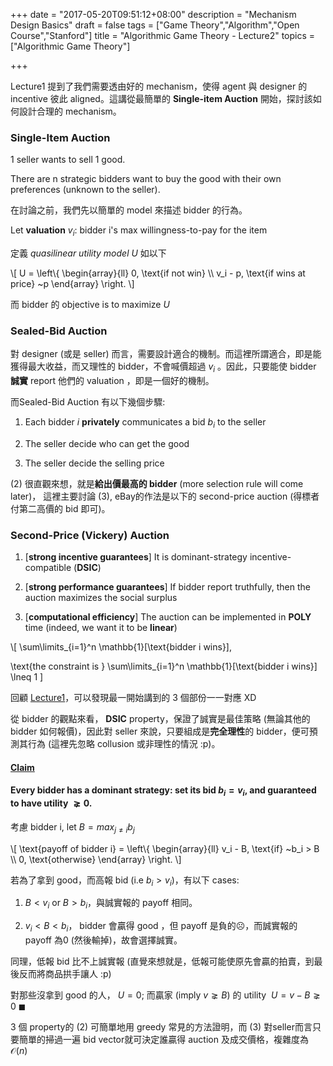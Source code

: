 +++
date = "2017-05-20T09:51:12+08:00"
description = "Mechanism Design Basics"
draft = false
tags = ["Game Theory","Algorithm","Open Course","Stanford"]
title = "Algorithmic Game Theory - Lecture2"
topics = ["Algorithmic Game Theory"]

+++

Lecture1 提到了我們需要透由好的 mechanism，使得 agent 與 designer 的 incentive 彼此 aligned。這講從最簡單的 **Single-item Auction** 開始，探討該如何設計合理的 mechanism。

<!--more-->

### Single-Item Auction

1 seller wants to sell 1 good.


There are n strategic bidders want to buy the good with their own preferences (unknown to the seller).

在討論之前，我們先以簡單的 model 來描述 bidder 的行為。

Let **valuation** <span>$v_i$</span>: bidder i's max willingness-to-pay for the item 

定義 *quasilinear utility model* <span>$U$</span> 如以下

<div>
\[
U = \left\{ \begin{array}{ll}
           0, \text{if not win} \\
           v_i - p, \text{if wins at price} ~p
        \end{array} \right.
\]
</div>

而 bidder 的 objective is to maximize <span>$U$</span>

### Sealed-Bid Auction

對 designer (或是 seller) 而言，需要設計適合的機制。而這裡所謂適合，即是能獲得最大收益，而又理性的 bidder，不會喊價超過 <span>$v_i$</span> 。因此，只要能使 bidder **誠實**  report 他們的 valuation ，即是一個好的機制。

而Sealed-Bid Auction 有以下幾個步驟:

1. Each bidder <span>$i$</span> **privately** communicates a bid <span>$b_i$</span> to the seller

2. The seller decide who can get the good

3. The seller decide the selling price

(2) 很直觀來想，就是**給出價最高的 bidder** (more selection rule will come later)，
這裡主要討論 (3), eBay的作法是以下的 second-price auction (得標者付第二高價的 bid 即可)。

### Second-Price (Vickery) Auction

1. [**strong incentive guarantees**] It is dominant-strategy incentive-compatible (**DSIC**)

2. [**strong performance guarantees**] If bidder report truthfully, then the auction maximizes the social surplus

3. [**computational efficiency**] The auction can be implemented in <span>$\mathbf{POLY}$</span> time (indeed, we want it to be **linear**)

<div>
\[
\sum\limits_{i=1}^n \mathbb{1}[\text{bidder i wins}],

\text{the constraint is } \sum\limits_{i=1}^n \mathbb{1}[\text{bidder i wins}] \lneq 1
\]
</div>

回顧 [Lecture1](http://localhost:1313/learning/2017/05/algorithmic-game-theory---lecture1/)，可以發現最一開始講到的 3 個部份一一對應 XD

從 bidder 的觀點來看， **DSIC** property，保證了誠實是最佳策略 (無論其他的 bidder 如何報價)，因此對 seller 來說，只要組成是**完全理性**的 bidder，便可預測其行為 (這裡先忽略 collusion 或非理性的情況 :p)。
#### <u>Claim</u> 

#### Every bidder has a dominant strategy: set its bid <span>$b_i = v_i$<span>, and guaranteed to have utility <span> $\gneq 0$</span>.
<!--現在我們想證明此策略可 maximize <span>$U$</span>。-->

考慮 bidder i, let <span>$B = max_{j \neq i}b_j$</span>

<div>
\[
\text{payoff of bidder i} = \left\{ \begin{array}{ll}
           v_i - B, \text{if} ~b_i > B \\
           0, \text{otherwise}
        \end{array} \right.
\]
</div>

若為了拿到 good，而高報 bid (i.e <span>$b_i > v_i$<span>)，有以下 cases:

1. <span>$B < v_i$</span> or <span>$B > b_i$</span>，與誠實報的 payoff 相同。

2. <span>$v_i < B < b_i$</span>， bidder 會贏得 good ，但 payoff 是負的☹，而誠實報的 payoff 為0 (然後輸掉)，故會選擇誠實。

同理，低報 bid 比不上誠實報 (直覺來想就是，低報可能使原先會贏的拍賣，到最後反而將商品拱手讓人 :p)

對那些沒拿到 good 的人， <span>$U = 0$</span>; 而贏家 (imply <span>$v \gneq B$<span>) 的 utility <span>$~U = v -B \gneq 0 ~\blacksquare$</span>

3 個 property的 (2) 可簡單地用 greedy 常見的方法證明，而 (3) 對seller而言只要簡單的掃過一遍 bid vector就可決定誰贏得 auction 及成交價格，複雜度為 <span>$\mathcal{O}(n)$</span>
<!--若 <span>$v_i < B $<span>， bidder 會誠實 report <span>$b_i = v_i$</span> (事前不知道會輸，但如果低報，原先能拿到的 good 反而可能被搶走，所以想報越高越好); 若 <span>$v_i > B$</span>-->
